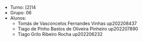 
* Turno: [2]14
* Grupo: 06
* Alunos:
    - Tomás de Vasconcelos Fernandes Vinhas up202208437 
    - Tiago de Pinho Bastos de Oliveira Pinheiro up202207890
    - Tiago Grilo Ribeiro Rocha up202206232
